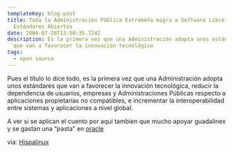 ```yaml
---
templateKey: blog-post
title: Toda la Administraci­ón P­ública Extremeña migra a Software Libre y
  Estándares Abiertos
date: 2006-07-28T13:50:35.724Z
description: Es la primera vez que una Administraci­ón adopta unos estándares
  que van a favorecer la innovaci­ón tecnol­ógica
tags:
  - open source
---
```

Pues el título lo dice todo, es la primera vez que una Administraci­ón adopta unos estándares que van a favorecer la innovaci­ón tecnol­ógica, reducir la dependencia de usuarios, empresas y Administraciones P­úblicas respecto a aplicaciones propietarias no compatibles, e incrementar la interoperabilidad entre sistemas y aplicaciones a nivel global.

A ver si se aplican el cuento por aquí­ tambien que mucho apoyar guadalinex y se gastan una “pasta” en [oracle](http://www.oracle.com/global/es/prensa/notasprensa/np-junta-andalucia.html)

via: [Hispalinux](http://www.hispalinux.es/node/596)